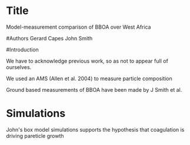 # Title
Model-measurement comparison of BBOA over West Africa

#Authors
Gerard Capes
John Smith

#Introduction

We have to acknowledge previous work, so as not to appear full of ourselves. 

We used an AMS (Allen et al. 2004) to measure particle composition

Ground based measurements of BBOA have been made by J Smith et al.

# Simulations

John's box model simulations supports the hypothesis that coagulation is driving pareticle growth